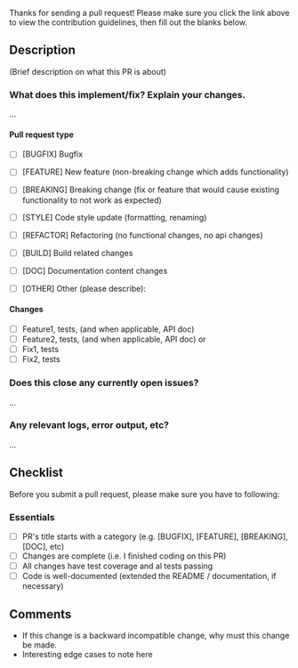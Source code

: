 Thanks for sending a pull request! 
Please make sure you click the link above to view the contribution guidelines, 
then fill out the blanks below.

## Description ##
(Brief description on what this PR is about)

### What does this implement/fix? Explain your changes.
...

#### Pull request type
- [ ] [BUGFIX] Bugfix
- [ ] [FEATURE] New feature (non-breaking change which adds functionality)
- [ ] [BREAKING] Breaking change (fix or feature that would cause existing functionality to not work as expected)
- [ ] [STYLE] Code style update (formatting, renaming)
- [ ] [REFACTOR] Refactoring (no functional changes, no api changes)
- [ ] [BUILD] Build related changes
- [ ] [DOC] Documentation content changes
- [ ] [OTHER] Other (please describe): 


#### Changes
- [ ] Feature1, tests, (and when applicable, API doc)
- [ ] Feature2, tests, (and when applicable, API doc)
or
- [ ] Fix1, tests
- [ ] Fix2, tests

### Does this close any currently open issues?
...

### Any relevant logs, error output, etc?
...

## Checklist ##
Before you submit a pull request, please make sure you have to following:

### Essentials ###
- [ ] PR's title starts with a category (e.g. [BUGFIX], [FEATURE], [BREAKING], [DOC], etc)
- [ ] Changes are complete (i.e. I finished coding on this PR)
- [ ] All changes have test coverage and al tests passing
- [ ] Code is well-documented (extended the README / documentation, if necessary)

## Comments ##
- If this change is a backward incompatible change, why must this change be made.
- Interesting edge cases to note here
